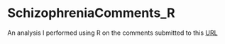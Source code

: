 # SchizophreniaComments_R
An analysis I performed using R on the comments submitted to this [URL](https://www.reddit.com/r/AskReddit/comments/7cpmd8/serious_people_that_have_been_diagnosed_with/?utm_content=title&amp;utm_medium=user&amp;utm_source=reddit&amp;utm_name=frontpage)

